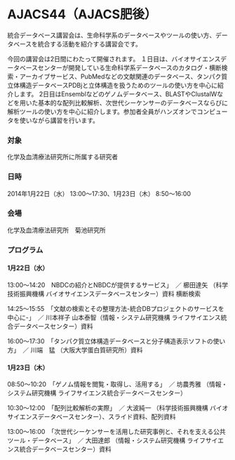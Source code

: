 # AJACS44（AJACS肥後）

統合データベース講習会は、生命科学系のデータベースやツールの使い方、データベースを統合する活動を紹介する講習会です。

今回の講習会は2日間にわたって開催されます。 １日目は、バイオサイエンスデータベースセンターが開発している生命科学系データベースのカタログ・横断検索・アーカイブサービス、PubMedなどの文献関連のデータベース、タンパク質立体構造データベースPDBjと立体構造を扱うためのツールの使い方を中心に紹介します。 2日目はEnsemblなどのゲノムデータベース、BLASTやClustalWなどを用いた基本的な配列比較解析、次世代シーケンサーのデータベースならびに解析ツールの使い方を中心に紹介します。参加者全員がハンズオンでコンピュータを使いながら講習を行います。

### 対象
化学及血清療法研究所に所属する研究者
### 日時
2014年1月22日（水） 13:00～17:30、1月23日（木） 8:50～16:00
### 会場
化学及血清療法研究所　菊池研究所
### プログラム
#### 1月22日（水）
13:00～14:20　NBDCの紹介とNBDCが提供するサービス」　／ 櫛田達矢 （科学技術振興機構 バイオサイエンスデータベースセンター）資料
横断検索

14:25～15:55　「文献の検索とその整理方法-統合DBプロジェクトのサービスを中心に-」　／ 川本祥子 山本泰智（情報・システム研究機構 ライフサイエンス統合データベースセンター）資料

16:00～17:30　「タンパク質立体構造データベースと分子構造表示ソフトの使い方」　／ 川端　猛 （大阪大学蛋白質研究所）資料
#### 1月23日（木）
08:50～10:20　「ゲノム情報を閲覧・取得し、活用する」　／ 坊農秀雅 （情報・システム研究機構 ライフサイエンス統合データベースセンター）

10:30～12:00　「配列比較解析の実際」　／ 大波純一 （科学技術振興機構 バイオサイエンスデータベースセンター）、スライド資料、配列資料

13:00～16:00　「次世代シーケンサーを活用した研究事例と、それを支える公共ツール・データベース」　／ 大田達郎 （情報・システム研究機構 ライフサイエンス統合データベースセンター）資料
